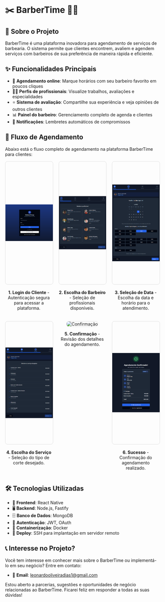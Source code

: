 # ✂️ BarberTime 💇‍♂️

## 📱 Sobre o Projeto

BarberTime é uma plataforma inovadora para agendamento de serviços de barbearia. O sistema permite que clientes encontrem, avaliem e agendem serviços com barbeiros de sua preferência de maneira rápida e eficiente.

## ✨ Funcionalidades Principais

- 📅 **Agendamento online**: Marque horários com seu barbeiro favorito em poucos cliques
- 👨‍💼 **Perfis de profissionais**: Visualize trabalhos, avaliações e especialidades
- ⭐ **Sistema de avaliação**: Compartilhe sua experiência e veja opiniões de outros clientes
- 📊 **Painel do barbeiro**: Gerenciamento completo de agenda e clientes
- 🔔 **Notificações**: Lembretes automáticos de compromissos

## 📱 Fluxo de Agendamento

Abaixo está o fluxo completo de agendamento na plataforma BarberTime para clientes:

<div style="display: grid; grid-template-columns: 1fr 1fr 1fr; gap: 20px; margin-bottom: 30px;">
    <div style="text-align: center;">
        <img src="screenshots/login cliente.png" alt="Tela de Login" style="width: 100%; height: 400px; object-fit: contain; border: 1px solid #ddd; border-radius: 8px;"/>
        <p><strong>1. Login do Cliente</strong> - Autenticação segura para acessar a plataforma.</p>
    </div>
    <div style="text-align: center;">
        <img src="screenshots/escolha-dobarbeiro.png" alt="Escolha do Barbeiro" style="width: 100%; height: 400px; object-fit: contain; border: 1px solid #ddd; border-radius: 8px;"/>
        <p><strong>2. Escolha do Barbeiro</strong> - Seleção de profissionais disponíveis.</p>
    </div>
    <div style="text-align: center;">
        <img src="screenshots/tela de datas.png" alt="Seleção de Data" style="width: 100%; height: 400px; object-fit: contain; border: 1px solid #ddd; border-radius: 8px;"/>
        <p><strong>3. Seleção de Data</strong> - Escolha da data e horário para o atendimento.</p>
    </div>
    <div style="text-align: center;">
        <img src="screenshots/escolha do corte.png" alt="Escolha do Serviço" style="width: 100%; height: 400px; object-fit: contain; border: 1px solid #ddd; border-radius: 8px;"/>
        <p><strong>4. Escolha do Serviço</strong> - Seleção do tipo de corte desejado.</p>
    </div>
    <div style="text-align: center;">
        <img src="screenshots/confirmaçao.png" alt="Confirmação" style="width: 100%; height: 400px; object-fit: contain; border: 1px solid #ddd; border-radius: 8px;"/>
        <p><strong>5. Confirmação</strong> - Revisão dos detalhes do agendamento.</p>
    </div>
    <div style="text-align: center;">
        <img src="screenshots/tela de suceso.png" alt="Sucesso" style="width: 100%; height: 400px; object-fit: contain; border: 1px solid #ddd; border-radius: 8px;"/>
        <p><strong>6. Sucesso</strong> - Confirmação do agendamento realizado.</p>
    </div>
</div>

## 🛠️ Tecnologias Utilizadas

- 📱 **Frontend**: React Native
- 🖥️ **Backend**: Node.js, Fastify
- 🗄️ **Banco de Dados**: MongoDB
- 🔐 **Autenticação**: JWT, OAuth
- 🐳 **Containerização**: Docker
- 🚀 **Deploy**: SSH para implantação em servidor remoto

## 📞 Interesse no Projeto?

Você tem interesse em conhecer mais sobre o BarberTime ou implementá-lo em seu negócio? Entre em contato:

- 📧 **Email**: leonardooliveiradias1@gmail.com

Estou aberto a parcerias, sugestões e oportunidades de negócio relacionadas ao BarberTime. Ficarei feliz em responder a todas as suas dúvidas! 